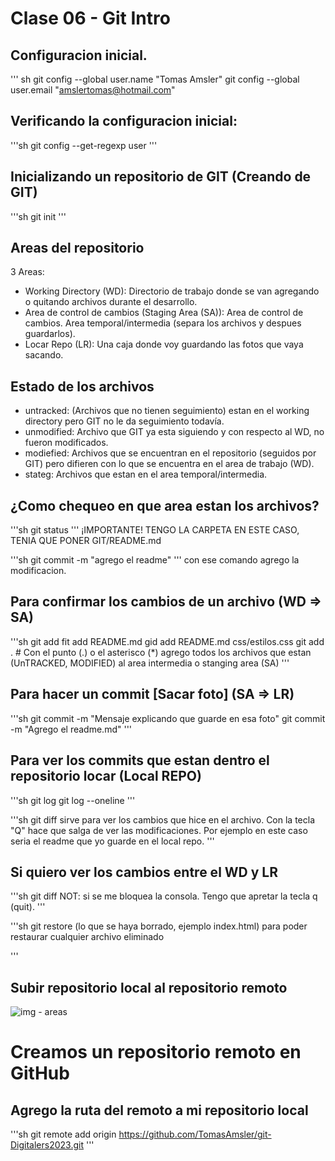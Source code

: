   # Clase 06 - Git Intro

## Configuracion inicial.
''' sh
git config --global user.name "Tomas Amsler"
git config --global user.email "amslertomas@hotmail.com"

## Verificando la configuracion inicial:

'''sh
git config --get-regexp user
'''

## Inicializando un repositorio de GIT (Creando de GIT)

'''sh
git init
'''
## Areas del repositorio

3 Areas:

* Working Directory (WD): Directorio de trabajo donde se van agregando o quitando archivos durante el desarrollo.
* Area de control de cambios (Staging Area (SA)): Area de control de cambios. Area temporal/intermedia (separa los archivos y despues guardarlos).
* Locar Repo (LR): Una caja donde voy guardando las fotos que vaya sacando.

## Estado de los archivos

* untracked: (Archivos que no tienen seguimiento) estan en el working directory pero GIT no le da seguimiento todavía.
* unmodified: Archivo que GIT ya esta siguiendo y con respecto al WD, no fueron modificados.
* modiefied: Archivos que se encuentran en el repositorio (seguidos por GIT) pero difieren con lo que se encuentra en el area de trabajo (WD).
* stateg: Archivos que estan en el area temporal/intermedia.

## ¿Como chequeo en que area estan los archivos?

'''sh
git status
'''
¡IMPORTANTE! TENGO LA CARPETA EN ESTE CASO, TENIA QUE PONER GIT/README.md 

'''sh
git commit -m "agrego el readme"
'''
con ese comando agrego la modificacion.

## Para confirmar los cambios de un archivo (WD => SA)

'''sh
git add <nombre-archivo>
fit add README.md
gid add README.md css/estilos.css
git add . # Con el punto (.) o el asterisco (*) agrego todos los archivos que estan (UnTRACKED, MODIFIED) al area intermedia o stanging area (SA)
'''

## Para hacer un commit [Sacar foto] (SA => LR)

'''sh
git commit -m "Mensaje explicando que guarde en esa foto"
git commit -m "Agrego el readme.md"
'''

## Para ver los commits que estan dentro el repositorio locar (Local REPO)

'''sh
git log
git log --oneline
'''

'''sh
git diff sirve para ver los cambios que hice en el archivo.
Con la tecla "Q" hace que salga de ver las modificaciones.
Por ejemplo en este caso seria el readme que yo guarde en el local repo.
'''

## Si quiero ver los cambios entre el WD y LR

'''sh
git diff
NOT: si se me bloquea la consola. Tengo que apretar la tecla q (quit).
'''

'''sh
git restore (lo que se haya borrado, ejemplo index.html)
para poder restaurar cualquier archivo eliminado

'''

## Subir repositorio local al repositorio remoto

![img - areas](https://cdn.hashnode.com/res/hashnode/image/upload/v1644871667728/U8uUkYIQa.png?auto=compress,format&format=webp)

# Creamos un repositorio remoto en GitHub


## Agrego la ruta del remoto a mi repositorio local
'''sh
git remote add origin https://github.com/TomasAmsler/git-Digitalers2023.git
'''
